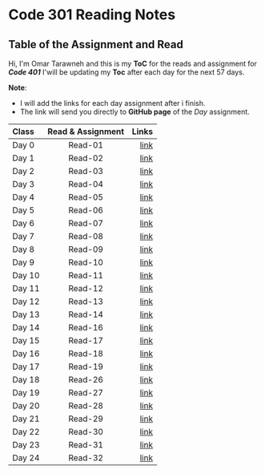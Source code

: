 # Code 301 Reading Notes

## Table of the Assignment and Read

Hi, I'm Omar Tarawneh and this is my **ToC** for the reads and assignment for _**Code 401**_
I'will be updating my **Toc** after each day for the next 57 days.

**Note**:

- I will add the links for each day assignment after i finish.
- The link will send you directly to **GitHub page** of the _Day_ assignment.

| Class  | Read & Assignment |                                                                               Links |
| :----- | :---------------: | ----------------------------------------------------------------------------------: |
| Day 0  |      Read-01      | [link](https://omar-tarawneh.github.io/reading-notes/reading-notes-code401/read-01) |
| Day 1  |      Read-02      | [link](https://omar-tarawneh.github.io/reading-notes/reading-notes-code401/read-02) |
| Day 2  |      Read-03      | [link](https://omar-tarawneh.github.io/reading-notes/reading-notes-code401/read-03) |
| Day 3  |      Read-04      | [link](https://omar-tarawneh.github.io/reading-notes/reading-notes-code401/read-04) |
| Day 4  |      Read-05      | [link](https://omar-tarawneh.github.io/reading-notes/reading-notes-code401/read-05) |
| Day 5  |      Read-06      | [link](https://omar-tarawneh.github.io/reading-notes/reading-notes-code401/read-06) |
| Day 6  |      Read-07      | [link](https://omar-tarawneh.github.io/reading-notes/reading-notes-code401/read-07) |
| Day 7  |      Read-08      | [link](https://omar-tarawneh.github.io/reading-notes/reading-notes-code401/read-08) |
| Day 8  |      Read-09      | [link](https://omar-tarawneh.github.io/reading-notes/reading-notes-code401/read-09) |
| Day 9  |      Read-10      | [link](https://omar-tarawneh.github.io/reading-notes/reading-notes-code401/read-10) |
| Day 10 |      Read-11      | [link](https://omar-tarawneh.github.io/reading-notes/reading-notes-code401/read-11) |
| Day 11 |      Read-12      | [link](https://omar-tarawneh.github.io/reading-notes/reading-notes-code401/read-12) |
| Day 12 |      Read-13      | [link](https://omar-tarawneh.github.io/reading-notes/reading-notes-code401/read-13) |
| Day 13 |      Read-14      | [link](https://omar-tarawneh.github.io/reading-notes/reading-notes-code401/read-14) |
| Day 14 |      Read-16      | [link](https://omar-tarawneh.github.io/reading-notes/reading-notes-code401/read-16) |
| Day 15 |      Read-17      | [link](https://omar-tarawneh.github.io/reading-notes/reading-notes-code401/read-17) |
| Day 16 |      Read-18      | [link](https://omar-tarawneh.github.io/reading-notes/reading-notes-code401/read-18) |
| Day 17 |      Read-19      | [link](https://omar-tarawneh.github.io/reading-notes/reading-notes-code401/read-19) |
| Day 18 |      Read-26      | [link](https://omar-tarawneh.github.io/reading-notes/reading-notes-code401/read-26) |
| Day 19 |      Read-27      | [link](https://omar-tarawneh.github.io/reading-notes/reading-notes-code401/read-27) |
| Day 20 |      Read-28      | [link](https://omar-tarawneh.github.io/reading-notes/reading-notes-code401/read-28) |
| Day 21 |      Read-29      | [link](https://omar-tarawneh.github.io/reading-notes/reading-notes-code401/read-29) |
| Day 22 |      Read-30      | [link](https://omar-tarawneh.github.io/reading-notes/reading-notes-code401/read-30) |
| Day 23 |      Read-31      | [link](https://omar-tarawneh.github.io/reading-notes/reading-notes-code401/read-31) |
| Day 24 |      Read-32      | [link](https://omar-tarawneh.github.io/reading-notes/reading-notes-code401/read-32) |
